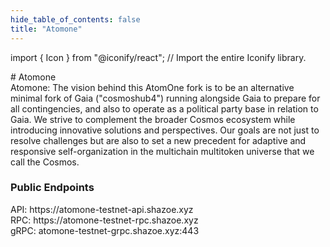 ```yaml
---
hide_table_of_contents: false
title: "Atomone"
---
```


import { Icon } from "@iconify/react"; // Import the entire Iconify library.

<div className="h1-with-icon icon-atomone">
# Atomone 
</div>
<!-- deskripsi -->
Atomone: The vision behind this AtomOne fork is to be an alternative minimal fork of Gaia ("cosmoshub4") running alongside Gaia to prepare for all contingencies, and also to operate as a political party base in relation to Gaia. We strive to complement the broader Cosmos ecosystem while introducing innovative solutions and perspectives. Our goals are not just to resolve challenges but are also to set a new precedent for adaptive and responsive self-organization in the multichain multitoken universe that we call the Cosmos.

<!-- Sosmed links -->

<a href="https://atom.one"><Icon icon="tabler:world-www" width="35" height="35" /></a>
<a href="https://x.com/_atomone"><Icon icon="ri:twitter-x-fill" width="35" height="35" /></a>
<a href="https://discord.com/invite/atomone"><Icon icon="bi:discord" width="35" height="35" /></a>
<a href="https://explorer.shazoe.xyz/atomone-testnet"><Icon icon="meteor-icons:search" width="35" height="35" /></a>

<!-- Endpouints -->

### Public Endpoints <Icon icon="ic:round-lens" width="24" height="24" className="endpoints-online"/>

<div className="endpoints">API: https://atomone-testnet-api.shazoe.xyz</div>
<div className="endpoints">RPC: https://atomone-testnet-rpc.shazoe.xyz</div>
<div className="endpoints">gRPC: atomone-testnet-grpc.shazoe.xyz:443</div>
